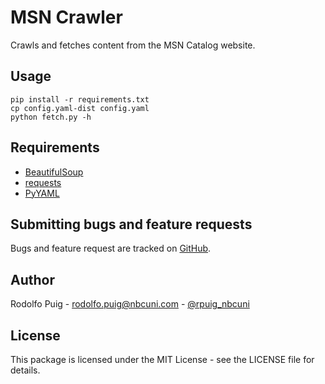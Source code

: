 # MSN Crawler

Crawls and fetches content from the MSN Catalog website.

## Usage

    pip install -r requirements.txt
    cp config.yaml-dist config.yaml
    python fetch.py -h

## Requirements

- [BeautifulSoup](http://pypi.python.org/pypi/BeautifulSoup)
- [requests](http://pypi.python.org/pypi/requests)
- [PyYAML](http://pypi.python.org/pypi/PyYAML)

## Submitting bugs and feature requests

Bugs and feature request are tracked on [GitHub](https://github.com/telemundo/msn-crawler/issues).

## Author

Rodolfo Puig - <rodolfo.puig@nbcuni.com> - [@rpuig_nbcuni](https://twitter.com/rpuig_nbcuni)

## License

This package is licensed under the MIT License - see the LICENSE file for details.
